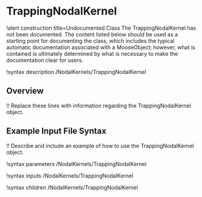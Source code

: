 # TrappingNodalKernel

!alert construction title=Undocumented Class
The TrappingNodalKernel has not been documented. The content listed below should be used as a starting point for
documenting the class, which includes the typical automatic documentation associated with a
MooseObject; however, what is contained is ultimately determined by what is necessary to make the
documentation clear for users.

!syntax description /NodalKernels/TrappingNodalKernel

## Overview

!! Replace these lines with information regarding the TrappingNodalKernel object.

## Example Input File Syntax

!! Describe and include an example of how to use the TrappingNodalKernel object.

!syntax parameters /NodalKernels/TrappingNodalKernel

!syntax inputs /NodalKernels/TrappingNodalKernel

!syntax children /NodalKernels/TrappingNodalKernel
